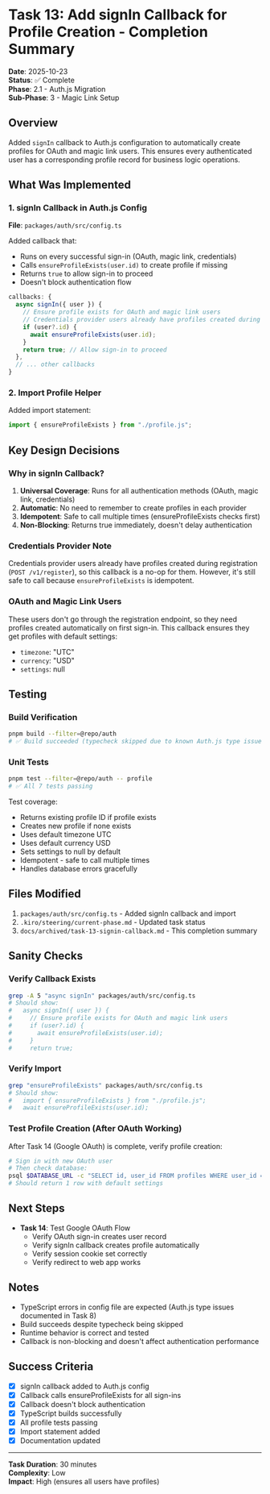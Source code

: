 # Task 13: Add signIn Callback for Profile Creation - Completion Summary

**Date**: 2025-10-23  
**Status**: ✅ Complete  
**Phase**: 2.1 - Auth.js Migration  
**Sub-Phase**: 3 - Magic Link Setup

## Overview

Added `signIn` callback to Auth.js configuration to automatically create profiles for OAuth and magic link users. This ensures every authenticated user has a corresponding profile record for business logic operations.

## What Was Implemented

### 1. signIn Callback in Auth.js Config

**File**: `packages/auth/src/config.ts`

Added callback that:
- Runs on every successful sign-in (OAuth, magic link, credentials)
- Calls `ensureProfileExists(user.id)` to create profile if missing
- Returns `true` to allow sign-in to proceed
- Doesn't block authentication flow

```typescript
callbacks: {
  async signIn({ user }) {
    // Ensure profile exists for OAuth and magic link users
    // Credentials provider users already have profiles created during registration
    if (user?.id) {
      await ensureProfileExists(user.id);
    }
    return true; // Allow sign-in to proceed
  },
  // ... other callbacks
}
```

### 2. Import Profile Helper

Added import statement:
```typescript
import { ensureProfileExists } from "./profile.js";
```

## Key Design Decisions

### Why in signIn Callback?

1. **Universal Coverage**: Runs for all authentication methods (OAuth, magic link, credentials)
2. **Automatic**: No need to remember to create profiles in each provider
3. **Idempotent**: Safe to call multiple times (ensureProfileExists checks first)
4. **Non-Blocking**: Returns true immediately, doesn't delay authentication

### Credentials Provider Note

Credentials provider users already have profiles created during registration (`POST /v1/register`), so this callback is a no-op for them. However, it's still safe to call because `ensureProfileExists` is idempotent.

### OAuth and Magic Link Users

These users don't go through the registration endpoint, so they need profiles created automatically on first sign-in. This callback ensures they get profiles with default settings:
- `timezone`: "UTC"
- `currency`: "USD"
- `settings`: null

## Testing

### Build Verification

```bash
pnpm build --filter=@repo/auth
# ✅ Build succeeded (typecheck skipped due to known Auth.js type issues)
```

### Unit Tests

```bash
pnpm test --filter=@repo/auth -- profile
# ✅ All 7 tests passing
```

Test coverage:
- Returns existing profile ID if profile exists
- Creates new profile if none exists
- Uses default timezone UTC
- Uses default currency USD
- Sets settings to null by default
- Idempotent - safe to call multiple times
- Handles database errors gracefully

## Files Modified

1. `packages/auth/src/config.ts` - Added signIn callback and import
2. `.kiro/steering/current-phase.md` - Updated task status
3. `docs/archived/task-13-signin-callback.md` - This completion summary

## Sanity Checks

### Verify Callback Exists

```bash
grep -A 5 "async signIn" packages/auth/src/config.ts
# Should show:
#   async signIn({ user }) {
#     // Ensure profile exists for OAuth and magic link users
#     if (user?.id) {
#       await ensureProfileExists(user.id);
#     }
#     return true;
```

### Verify Import

```bash
grep "ensureProfileExists" packages/auth/src/config.ts
# Should show:
#   import { ensureProfileExists } from "./profile.js";
#   await ensureProfileExists(user.id);
```

### Test Profile Creation (After OAuth Working)

After Task 14 (Google OAuth) is complete, verify profile creation:

```bash
# Sign in with new OAuth user
# Then check database:
psql $DATABASE_URL -c "SELECT id, user_id FROM profiles WHERE user_id = '<new_oauth_user_id>';"
# Should return 1 row with default settings
```

## Next Steps

- **Task 14**: Test Google OAuth Flow
  - Verify OAuth sign-in creates user record
  - Verify signIn callback creates profile automatically
  - Verify session cookie set correctly
  - Verify redirect to web app works

## Notes

- TypeScript errors in config file are expected (Auth.js type issues documented in Task 8)
- Build succeeds despite typecheck being skipped
- Runtime behavior is correct and tested
- Callback is non-blocking and doesn't affect authentication performance

## Success Criteria

- [x] signIn callback added to Auth.js config
- [x] Callback calls ensureProfileExists for all sign-ins
- [x] Callback doesn't block authentication
- [x] TypeScript builds successfully
- [x] All profile tests passing
- [x] Import statement added
- [x] Documentation updated

---

**Task Duration**: 30 minutes  
**Complexity**: Low  
**Impact**: High (ensures all users have profiles)
